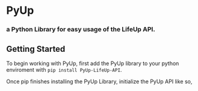 # PyUp
### a Python Library for easy usage of the LifeUp API.

## Getting Started
To begin working with PyUp, first add the PyUp library to your python enviroment with `pip install PyUp-LifeUp-API`.

Once pip finishes installing the PyUp Library, initialize the PyUp API like so,
